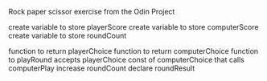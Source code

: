 Rock paper scissor exercise from the Odin Project

create variable to store playerScore
create variable to store computerScore
create variable to store roundCount

function to return playerChoice
function to return computerChoice
function to playRound accepts playerChoice
    const of computerChoice that calls computerPlay
    increase roundCount
    declare roundResult
    
